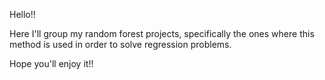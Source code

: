 Hello!!

Here I'll group my random forest projects, specifically the ones where this method is used in order to solve regression problems.

Hope you'll enjoy it!!